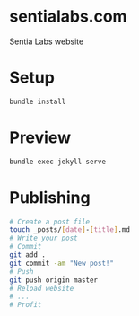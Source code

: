 # sentialabs.com
Sentia Labs website

# Setup
```bash
bundle install
```

# Preview
```bash
bundle exec jekyll serve
```

# Publishing
```bash
# Create a post file
touch _posts/[date]-[title].md
# Write your post
# Commit
git add .
git commit -am "New post!"
# Push
git push origin master
# Reload website
# ...
# Profit
```
